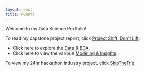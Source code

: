 ```yaml
---
layout: post
title: HOWDY!
---
```


Welcome to my Data Science Portfolio!

To read my capstone project report, click [Project Shift, Don't Lift](https://github.com/nlucido/capstone/blob/main/Nick%20Lucido%20-%20Capstone%20Report.pdf).
- Click here to explore the [Data & EDA](https://github.com/nlucido/capstone/blob/main/Data%20%26%20EDA.ipynb).
- Click here to view the various [Modeling & Insights](https://github.com/nlucido/capstone/blob/main/Modeling.ipynb).

To view my 24hr hackathon industry project, click [SkipTheTrip](https://github.com/nlucido/SkipTheTrip).
